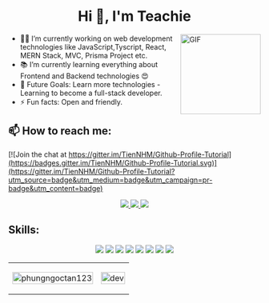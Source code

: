 <h1 align="center">Hi 👋, I'm Teachie</h1>
<img align="right" alt="GIF" height="160px" src="https://media.giphy.com/media/ES4Vcv8zWfIt2/giphy.gif" />

- 👨‍💻 I’m currently working on web development technologies like JavaScript,Tyscript, React, MERN Stack, MVC, Prisma Project etc.
- 📚 I’m currently learning everything about Frontend and Backend technologies 😍
- 🎯 Future Goals: Learn more technologies - Learning to become a full-stack developer.
- ⚡ Fun facts: Open and friendly.


## 📫 How to reach me:

[![Join the chat at https://gitter.im/TienNHM/Github-Profile-Tutorial](https://badges.gitter.im/TienNHM/Github-Profile-Tutorial.svg)](https://gitter.im/TienNHM/Github-Profile-Tutorial?utm_source=badge&utm_medium=badge&utm_campaign=pr-badge&utm_content=badge)

<p align="center">
  <a href="https://www.facebook.com/01.tien" alt="Facebook">
    <img src="https://img.icons8.com/fluent/48/000000/facebook-new.png" target="_blank" />
  </a> 
  <a href="https://github.com/PhungNgocTan123" alt="Github">
    <img src="https://img.icons8.com/fluent/48/000000/github.png"/>
  </a> 
  <a href="mailto:phungngoctandev@gmail.com" alt="Email">
    <img src="https://img.icons8.com/fluent/48/000000/mailing.png"/>
  </a>
</p>

## Skills:
<p align="center">
  <img src="https://img.icons8.com/color/48/228BE6/javascript--v1.png"/>
  <img src="https://img.icons8.com/ios-filled/50/228BE6/typescript.png"/>
  <img src="https://img.icons8.com/ios/50/228BE6/java-coffee-cup-logo--v1.png"/>
  <img src="https://img.icons8.com/color/48/000000/mysql-logo.png"/>
  <img src="https://img.icons8.com/color/48/000000/mongodb.png"/>
  <img src="https://img.icons8.com/color/48/000000/git.png"/>
  <img src="https://img.icons8.com/color/48/000000/github-2.png"/>
  <img src="https://img.icons8.com/color/48/000000/visual-studio-code-2019.png"/>
</p>

<table style="width:100%;">
  <tr>
    <td>
      <img src="https://github-readme-stats.vercel.app/api/top-langs/?username=phungngoctan123&bg_color=FFFFFF00&text_color=179fa3&layout=compact&hide=CSS&langs_count=10&custom_title=Top%20ngôn%20ngữ%20được%20dùng" alt="phungngoctan123" width="100%"/>
    </td>
    <td>
      <p align="center"> 
        <img src="https://cdn.dribbble.com/users/1059583/screenshots/4171367/coding-freak.gif" alt="dev" width="100%"/>
      </p>
    </td>
  </tr>
</table>
